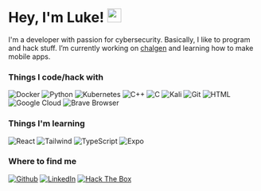 # Hey, I'm Luke! <img src="https://media.giphy.com/media/hvRJCLFzcasrR4ia7z/giphy.gif" width="28px" height="28px">

I'm a developer with passion for cybersecurity. Basically, I like to program and hack stuff. I’m currently working on [chalgen](https://github.com/CTFg/chalgen) and learning how to make mobile apps.

### Things I code/hack with
<img alt="Docker" src="https://img.shields.io/badge/-Docker-46a2f1?style=flat-square&logo=docker&logoColor=white"  /> <img alt="Python" src="https://img.shields.io/badge/-Python-306998?style=flat-square&logo=Python&logoColor=white" /> <img alt="Kubernetes" src="https://img.shields.io/badge/-Kubernetes-3970e4?style=flat-square&logo=Kubernetes&logoColor=white" /> <img alt="C++" src="https://img.shields.io/badge/-C++-044F88?style=flat-square&logo=cplusplus&logoColor=white" /> <img alt="C" src="https://img.shields.io/badge/-C-283593?style=flat-square&logo=c&logoColor=white" /> <img alt="Kali" src="https://img.shields.io/badge/-Kali%20Linux-5f879f?style=flat-square&logo=kalilinux&logoColor=white" /> <img alt="Git" src="https://img.shields.io/badge/-Git-F1502F?style=flat-square&logo=git&logoColor=white" /> <img alt="HTML" src="https://img.shields.io/badge/-HTML-e44b23?style=flat-square&logo=html5&logoColor=white" /> <img alt="Google Cloud" src="https://img.shields.io/badge/-GCP-DB4437?style=flat-square&logo=googlecloud&logoColor=white" /> <img alt="Brave Browser" src="https://img.shields.io/badge/-Brave_Browser-FB542B?style=flat-square&logo=brave&logoColor=white" />

### Things I'm learning
<img alt="React" src="https://img.shields.io/badge/-React-45b8d8?style=flat-square&logo=react&logoColor=white" /> <img alt="Tailwind" src="https://img.shields.io/badge/-Tailwind%20CSS-40bcfc?style=flat-square&logo=tailwindcss&logoColor=white" /> <img alt="TypeScript" src="https://img.shields.io/badge/-TypeScript-007ACC?style=flat-square&logo=typescript&logoColor=white" /> <img alt="Expo" src="https://img.shields.io/badge/-Expo-040413?style=flat-square&logo=expo&logoColor=white" />

### Where to find me
<a href="https://github.com/just-luk" target="_blank"><img alt="Github" src="https://img.shields.io/badge/GitHub-%2312100E.svg?&style=for-the-badge&logo=Github&logoColor=white" /></a> <a href="https://www.linkedin.com/in/lukeg123" target="_blank"><img alt="LinkedIn" src="https://img.shields.io/badge/linkedin-%230077B5.svg?&style=for-the-badge&logo=linkedin&logoColor=white" /></a> <a href="https://app.hackthebox.com/profile/518573" target="_blank"><img alt="Hack The Box" src="https://img.shields.io/badge/hackthebox-000000?style=for-the-badge&logo=hackthebox&logoColor=9fef00" /></a> 
